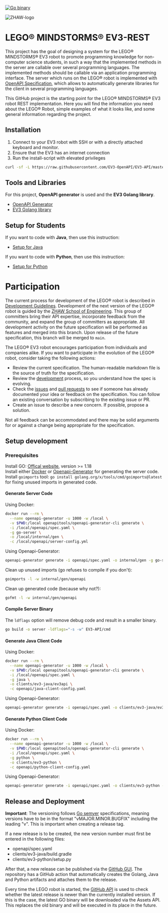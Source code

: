 [![Go binary](https://github.com/EV3-OpenAPI/EV3-API/actions/workflows/build.yaml/badge.svg)](https://github.com/EV3-OpenAPI/EV3-API/actions/workflows/build.yaml)

![ZHAW-logo](https://upload.wikimedia.org/wikipedia/commons/thumb/e/e6/ZHAW_Logo.svg/206px-ZHAW_Logo.svg.png)

# LEGO® MINDSTORMS® EV3-REST

This project has the goal of designing a system for the LEGO® MINDSTORMS® EV3 robot to promote programming knowledge for non-computer science students, in such a way that the implemented methods in the server are callable over several programming languages. The implemented methods should be callable via an application programming interface.
The server which runs on the LEGO® robot is implemented with [OpenAPI Specification](https://www.openapis.org/), which allows to automatically generate libraries for the client in several programming languages.

This GitHub project is the starting point for the LEGO® MINDSTORMS® EV3 robot REST implementation. Here you will find the information you need about the LEGO® Robot, simple examples of what it looks like, and some general information regarding the project.

## Installation

1. Connect to your EV3 robot with SSH or with a directly attached keyboard and monitor.
2. Ensure that the EV3 has an internet connection
3. Run the install-script with elevated privileges 

```bash
curl -sf -L https://raw.githubusercontent.com/EV3-OpenAPI/EV3-API/master/scripts/install.sh | sudo sh
```

## Tools and Libraries

For this project, **OpenAPI generator** is used and the **EV3 Golang library**.

* [OpenAPI Generator](https://openapi-generator.tech/)
* [EV3 Golang library](https://github.com/ev3go)

## Setup for Students

If you want to code with **Java**, then use this instruction:

* [Setup for Java](./SetupJava.md)

If you want to code with **Python**, then use this instruction:

* [Setup for Python](./SetupPython.md)

# Participation

The current process for development of the LEGO® robot is described in [Development Guidelines](https://github.com/EV3-OpenAPI/EV3-API/blob/master/DEVELOPMENT.md). Development of the next version of the LEGO® robot is guided by the [ZHAW School of Engineering](https://www.zhaw.ch/en/engineering/). This group of committers bring their API expertise, incorporate feedback from the community, and expand the group of committers as appropriate. All development activity on the future specification will be performed as features and merged into this branch. Upon release of the future specification, this branch will be merged to <code>main</code>.

The LEGO® EV3 robot encourages participation from individuals and companies alike. If you want to participate in the evolution of the LEGO® robot, consider taking the following actions:

* Review the current specification. The human-readable markdown file is the source of truth for the specification.
* Review the [development](https://github.com/EV3-OpenAPI/EV3-API/blob/master/DEVELOPMENT.md) process, so you understand how the spec is evolving.
* Check the [issues](https://github.com/EV3-OpenAPI/EV3-API/issues) and [pull requests](https://github.com/EV3-OpenAPI/EV3-API/pulls) to see if someone has already documented your idea or feedback on the specification. You can follow an existing conversation by subscribing to the existing issue or PR.
* Create an issue to describe a new concern. If possible, propose a solution.

Not all feedback can be accommodated and there may be solid arguments for or against a change being appropriate for the specification.

## Setup development

### Prerequisites

Install GO: [Offical website](https://go.dev/dl/), version >= 1.18  
Install either [Docker](https://docs.docker.com/engine/install/) or [Openapi-Generator](https://openapi-generator.tech/docs/installation) for generating the server code.  
Install `goimports` tool: `go install golang.org/x/tools/cmd/goimports@latest` for fixing unused imports in generated code.

#### Generate Server Code

Using Docker:

```bash
docker run --rm \
  --name openapi-generator -u 1000 -w /local \
  -v $PWD:/local openapitools/openapi-generator-cli generate \
  -i /local/openapi/spec.yaml \
  -g go-server \
  -o /local/internal/gen \
  -c /local/openapi/server-config.yml
```

Using Openapi-Generator:

```bash
openapi-generator generate -i openapi/spec.yaml -o internal/gen -g go-server -c openapi/server-config.yml
```

Clean up unused imports (go refuses to compile if you don't):

```bash
goimports -l -w internal/gen/openapi
```

Clean up generated code (because why not?): 

```bash
gofmt -l -w internal/gen/openapi
```

#### Compile Server Binary

The `ldflags` option will remove debug code and result in a smaller binary.  

```bash
go build -o server -ldflags="-s -w" EV3-API/cmd
```

#### Generate Java Client Code

Using Docker:

```bash
docker run --rm \
  --name openapi-generator -u 1000 -w /local \
  -v $PWD:/local openapitools/openapi-generator-cli generate \
  -i /local/openapi/spec.yaml \
  -g java \
  -o clients/ev3-java/ev3api \
  -c openapi/java-client-config.yaml
```

Using Openapi-Generator:

```bash
openapi-generator generate -i openapi/spec.yaml -o clients/ev3-java/ev3api -g java -c openapi/java-client-config.yaml
```

#### Generate Python Client Code

Using Docker:

```bash
docker run --rm \
  --name openapi-generator -u 1000 -w /local \
  -v $PWD:/local openapitools/openapi-generator-cli generate \
  -i /local/openapi/spec.yaml \
  -g python \
  -o clients/ev3-python \
  -c openapi/python-client-config.yaml
```

Using Openapi-Generator:

```bash
openapi-generator generate -i openapi/spec.yaml -o clients/ev3-python -g java -c openapi/python-client-config.yaml
```

## Release and Deployment

**Important**: The versioning follows [Go semver](https://pkg.go.dev/golang.org/x/mod/semver) specifications, meaning versions have to be in the format "vMAJOR.MINOR.BUGFIX" including the leading "v". This is important when creating a release tag.

If a new release is to be created, the new version number must first be entered in the following files:

* openapi/spec.yaml
* clients/ev3-java/build.gradle
* clients/ev3-python/setup.py

After that, a new release can be published via the [GitHub GUI](https://github.com/EV3-OpenAPI/EV3-API/releases/new). The repository has a GitHub action that automatically creates the Golang, Java and Python artifacts and attaches them to the release.

Every time the LEGO robot is started, the [GitHub API](https://api.github.com/repos/EV3-OpenAPI/EV3-API/releases/latest) is used to check whether the latest release is newer than the currently installed version. If this is the case, the latest GO binary will be downloaded via the Assets API. This replaces the old binary and will be executed in its place in the future.
